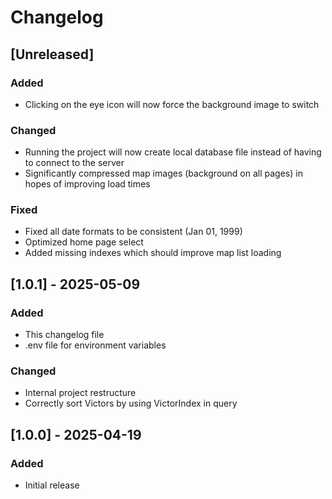 # Changelog

## [Unreleased]

### Added
  - Clicking on the eye icon will now force the background image to switch

### Changed
  - Running the project will now create local database file instead of having to connect to the server
  - Significantly compressed map images (background on all pages) in hopes of improving load times

### Fixed
  - Fixed all date formats to be consistent (Jan 01, 1999)
  - Optimized home page select
  - Added missing indexes which should improve map list loading

## [1.0.1] - 2025-05-09

### Added
  - This changelog file
  - .env file for environment variables

### Changed
  - Internal project restructure
  - Correctly sort Victors by using VictorIndex in query

## [1.0.0] - 2025-04-19

### Added
  - Initial release

